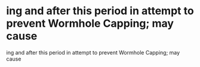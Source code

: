 # ing and after this period in attempt to prevent Wormhole Capping; may cause

ing and after this period in attempt to prevent Wormhole Capping; may cause